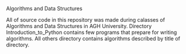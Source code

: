 Algorithms and Data Structures

All of source code in this repository was made during calasses of Algorithms and Data Structures in AGH University.
Directory Introduction_to_Python contains few programs that prepare for writing algorithms.
All others directory contains algorithms described by title of directory.
